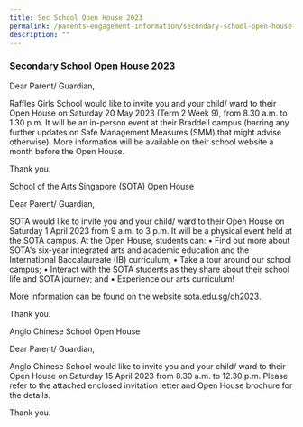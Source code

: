 ```yaml
---
title: Sec School Open House 2023
permalink: /parents-engagement-information/secondary-school-open-house-2023/
description: ""
---
```

### Secondary School Open House 2023

Dear Parent/ Guardian,

Raffles Girls School would like to invite you and your child/ ward to their Open House on Saturday 20 May 2023 (Term 2 Week 9), from 8.30 a.m. to 1.30 p.m. 
It will be an in-person event at their Braddell campus (barring any further updates on Safe Management Measures (SMM) that might advise otherwise). 
More information will be available on their school website a month before the Open House.

Thank you.

School of the Arts Singapore (SOTA) Open House

Dear Parent/ Guardian,

SOTA would like to invite you and your child/ ward to their Open House on Saturday 1 April 2023 from 9 a.m. to 3 p.m. It will be a physical event held at the SOTA campus.
At the Open House, students can:
•	Find out more about SOTA's six-year integrated arts and academic education and the International Baccalaureate (IB) curriculum;
•	Take a tour around our school campus;
•	Interact with the SOTA students as they share about their school life and SOTA journey; and
•	Experience our arts curriculum!

More information can be found on the website sota.edu.sg/oh2023.

Thank you.

Anglo Chinese School Open House

Dear Parent/ Guardian,

Anglo Chinese School would like to invite you and your child/ ward to their Open House on Saturday 15 April 2023 from 8.30 a.m. to 12.30 p.m. 
Please refer to the attached enclosed invitation letter and Open House brochure for the details.

Thank you.